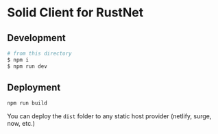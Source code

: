 # Solid Client for RustNet

## Development

```bash
# from this directory
$ npm i
$ npm run dev
```

## Deployment

```bash
npm run build
```

You can deploy the `dist` folder to any static host provider (netlify, surge, now, etc.)
